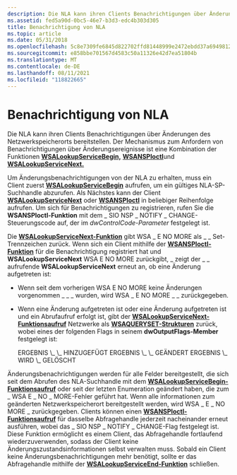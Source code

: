 ```yaml
---
description: Die NLA kann ihren Clients Benachrichtigungen über Änderungen des Netzwerkspeicherorts bereitstellen. Der Mechanismus zum Anfordern von Benachrichtigungen über Änderungsereignisse ist eine Kombination der Funktionen WSALookupServiceBegin, WSANSPIoctl und WSALookupServiceNext.
ms.assetid: fed5a90d-0bc5-46e7-b3d3-edc4b303d305
title: Benachrichtigung von NLA
ms.topic: article
ms.date: 05/31/2018
ms.openlocfilehash: 5c8e7309fe6845d822702ffd81448999e2472ebdd37a6949812f622110ee9d42
ms.sourcegitcommit: e858bbe701567d4583c50a11326e42d7ea51804b
ms.translationtype: MT
ms.contentlocale: de-DE
ms.lasthandoff: 08/11/2021
ms.locfileid: "118822665"
---
```

# <a name="notification-from-nla"></a>Benachrichtigung von NLA

Die NLA kann ihren Clients Benachrichtigungen über Änderungen des Netzwerkspeicherorts bereitstellen. Der Mechanismus zum Anfordern von Benachrichtigungen über Änderungsereignisse ist eine Kombination der Funktionen [**WSALookupServiceBegin,**](/windows/desktop/api/Winsock2/nf-winsock2-wsalookupservicebegina) [**WSANSPIoctl**](/windows/desktop/api/Winsock2/nf-winsock2-wsanspioctl)und [**WSALookupServiceNext.**](/windows/desktop/api/Winsock2/nf-winsock2-wsalookupservicenexta)

Um Änderungsbenachrichtigungen von der NLA zu erhalten, muss ein Client zuerst [**WSALookupServiceBegin**](/windows/desktop/api/Winsock2/nf-winsock2-wsalookupservicebegina) aufrufen, um ein gültiges NLA-SP-Suchhandle abzurufen. Als Nächstes kann der Client [**WSALookupServiceNext**](/windows/desktop/api/Winsock2/nf-winsock2-wsalookupservicenexta) oder [**WSANSPIoctl**](/windows/desktop/api/Winsock2/nf-winsock2-wsanspioctl) in beliebiger Reihenfolge aufrufen. Um sich für Benachrichtigungen zu registrieren, rufen Sie die **WSANSPIoctl-Funktion** mit dem \_ SIO NSP \_ NOTIFY \_ CHANGE-Steuerungscode auf, der im *dwControlCode-Parameter* festgelegt ist.

Die [**WSALookupServiceNext-Funktion**](/windows/desktop/api/Winsock2/nf-winsock2-wsalookupservicenexta) gibt WSA \_ E NO MORE als \_ \_ Set-Trennzeichen zurück. Wenn sich ein Client mithilfe der [**WSANSPIoctl-Funktion**](/windows/desktop/api/Winsock2/nf-winsock2-wsanspioctl) für die Benachrichtigung registriert hat und **WSALookupServiceNext** WSA E NO MORE zurückgibt, \_ zeigt der \_ \_ aufrufende **WSALookupServiceNext** erneut an, ob eine Änderung aufgetreten ist:

-   Wenn seit dem vorherigen WSA E NO MORE keine Änderungen vorgenommen \_ \_ \_ wurden, wird WSA \_ E NO MORE \_ \_ zurückgegeben.
-   Wenn eine Änderung aufgetreten ist oder eine Änderung aufgetreten ist und ein Abrufaufruf erfolgt ist, gibt der [**WSALookupServiceNext-Funktionsaufruf**](/windows/desktop/api/Winsock2/nf-winsock2-wsalookupservicenexta) Netzwerke als [**WSAQUERYSET-Strukturen**](/windows/desktop/api/Winsock2/ns-winsock2-wsaquerysetw) zurück, wobei eines der folgenden Flags in seinem **dwOutputFlags-Member** festgelegt ist:

    <dl> ERGEBNIS \_ \_ HINZUGEFÜGT  
    ERGEBNIS \_ \_ GEÄNDERT  
    ERGEBNIS \_ WIRD \_ GELÖSCHT  
    </dl>

Änderungsbenachrichtigungen werden für alle Felder bereitgestellt, die sich seit dem Abrufen des NLA-Suchhandle mit dem [**WSALookupServiceBegin-Funktionsaufruf**](/windows/desktop/api/Winsock2/nf-winsock2-wsalookupservicebegina) oder seit der letzten Enumeration geändert haben, die zum \_ WSA E \_ NO \_ MORE-Fehler geführt hat. Wenn alle informationen zum geänderten Netzwerkspeicherort bereitgestellt werden, wird WSA \_ E \_ NO MORE \_ zurückgegeben. Clients können einen [**WSANSPIoctl-Funktionsaufruf**](/windows/desktop/api/Winsock2/nf-winsock2-wsanspioctl) für dasselbe Abfragehandle jederzeit nacheinander erneut ausführen, wobei das \_ SIO NSP \_ NOTIFY \_ CHANGE-Flag festgelegt ist. Diese Funktion ermöglicht es einem Client, das Abfragehandle fortlaufend wiederzuverwenden, sodass der Client keine Änderungszustandsinformationen selbst verwalten muss. Sobald ein Client keine Änderungsbenachrichtigungen mehr benötigt, sollte er das Abfragehandle mithilfe der [**WSALookupServiceEnd-Funktion**](/windows/desktop/api/Winsock2/nf-winsock2-wsalookupserviceend) schließen.

 

 



